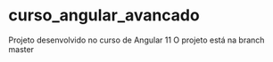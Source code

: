 # curso_angular_avancado
Projeto desenvolvido no curso de Angular 11
O projeto está na branch master
